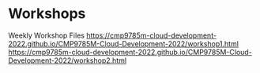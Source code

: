 # Workshops
Weekly Workshop Files
https://cmp9785m-cloud-development-2022.github.io/CMP9785M-Cloud-Development-2022/workshop1.html
https://cmp9785m-cloud-development-2022.github.io/CMP9785M-Cloud-Development-2022/workshop2.html
